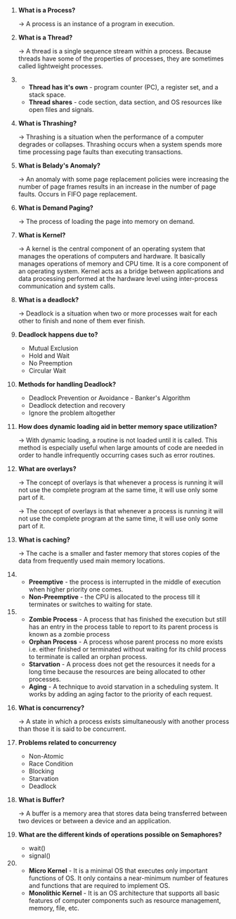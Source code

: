 1. **What is a Process?**

   -> A process is an instance of a program in execution.

2. **What is a Thread?**

   -> A thread is a single sequence stream within a process. Because threads have some of the properties of processes, they are sometimes called lightweight processes.

3. * **Thread has it's own** - program counter (PC), a register set, and a stack space.
   * **Thread shares** - code section, data section, and OS resources like open files and signals. 

4. **What is Thrashing?**

   -> Thrashing is a situation when the performance of a computer degrades or collapses. Thrashing occurs when a system spends more time processing page faults than executing transactions.

5. **What is Belady's Anomaly?**

   -> An anomaly with some page replacement policies were increasing the number of page frames results in an increase in the number of page faults. Occurs in FIFO page replacement.

6. **What is Demand Paging?**

   -> The process of loading the page into memory on demand.

7. **What is Kernel?**

   -> A kernel is the central component of an operating system that manages the operations of computers and hardware. It basically manages operations of memory and CPU time. It is a core component of an operating system. Kernel acts as a bridge between applications and data processing performed at the hardware level using inter-process communication and system calls.

8. **What is a deadlock?**

   -> Deadlock is a situation when two or more processes wait for each other to finish and none of them ever finish.

9. **Deadlock happens due to?**

   * Mutual Exclusion
   * Hold and Wait
   * No Preemption
   * Circular Wait

10. **Methods for handling Deadlock?**

    * Deadlock Prevention or Avoidance - Banker's Algorithm
    * Deadlock detection and recovery
    * Ignore the problem altogether

11. **How does dynamic loading aid in better memory space utilization?**

    -> With dynamic loading, a routine is not loaded until it is called. This method is especially useful when large amounts of code are needed in order to handle infrequently occurring cases such as error routines.

12. **What are overlays?**

    -> The concept of overlays is that whenever a process is running it will not use the complete program at the same time, it will use only some part of it.

    -> The concept of overlays is that whenever a process is running it will not use the complete program at the same time, it will use only some part of it.

13. **What is caching?**

    -> The cache is a smaller and faster memory that stores copies of the data from frequently used main memory locations. 

14. * **Preemptive** - the process is interrupted in the middle of execution when higher priority one comes.
    * **Non-Preemptive** - the CPU is allocated to the process till it terminates or switches to waiting for state.

15. * **Zombie Process** - A process that has finished the execution but still has an entry in the process table to report to its parent process is known as a zombie process
    * **Orphan Process** - A process whose parent process no more exists i.e. either finished or terminated without waiting for its child process to terminate is called an orphan process.
    * **Starvation** - A process does not get the resources it needs for a long time because the resources are being allocated to other processes. 
    * **Aging** - A technique to avoid starvation in a scheduling system. It works by adding an aging factor to the priority of each request.

16. **What is concurrency?**

    -> A state in which a process exists simultaneously with another process than those it is said to be concurrent.

17. **Problems related to concurrency**

    * Non-Atomic
    * Race Condition
    * Blocking
    * Starvation
    * Deadlock

18. **What is Buffer?**

    -> A buffer is a memory area that stores data being transferred between two devices or between a device and an application.

19. **What are the different kinds of operations possible on Semaphores?**

    * wait()
    * signal()

20. * **Micro Kernel** - It is a minimal OS that executes only important functions of OS. It only contains a near-minimum number of features and functions that are required to implement OS. 
    * **Monolithic Kernel** - It is an OS architecture that supports all basic features of computer components such as resource management, memory, file, etc.  
